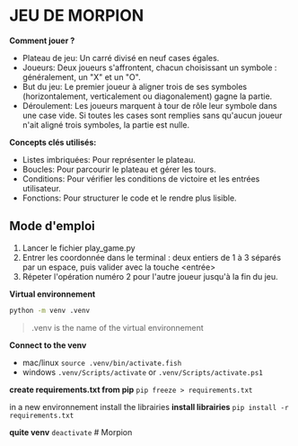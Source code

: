 # JEU DE MORPION

**Comment jouer ?**

- Plateau de jeu: Un carré divisé en neuf cases égales.
- Joueurs: Deux joueurs s'affrontent, chacun choisissant un symbole : généralement, un "X" et un "O".
- But du jeu: Le premier joueur à aligner trois de ses symboles (horizontalement, verticalement ou diagonalement) gagne la partie.
- Déroulement: Les joueurs marquent à tour de rôle leur symbole dans une case vide. Si toutes les cases sont remplies sans qu'aucun joueur n'ait aligné trois symboles, la partie est nulle.

**Concepts clés utilisés:**
- Listes imbriquées: Pour représenter le plateau.
- Boucles: Pour parcourir le plateau et gérer les tours.
- Conditions: Pour vérifier les conditions de victoire et les entrées utilisateur.
- Fonctions: Pour structurer le code et le rendre plus lisible.

## Mode d'emploi

1. Lancer le fichier play_game.py
2. Entrer les coordonnée dans le terminal : deux entiers de 1 à 3 séparés par un espace, puis valider avec la touche <entrée>
3. Répeter l'opération numéro 2 pour l'autre joueur jusqu'à la fin du jeu.

**Virtual environnement**
```bash
python -m venv .venv
```
> .venv is the name of the virtual environnement 

**Connect to the venv** 

- mac/linux
`source .venv/bin/activate.fish`
- windows
`.venv/Scripts/activate` or `.venv/Scripts/activate.ps1` 

**create requirements.txt from pip**
`pip freeze > requirements.txt`

in a new environnement install the librairies
**install librairies**
`pip install -r requirements.txt`

**quite venv**
`deactivate` 
#   M o r p i o n 
 
 
